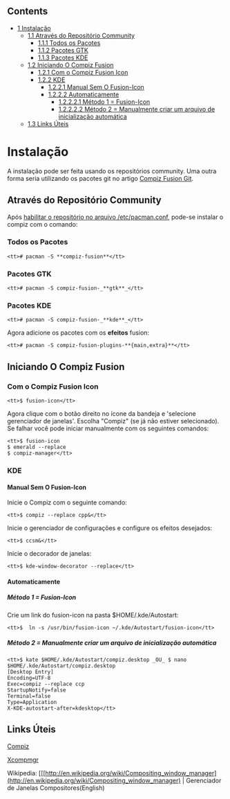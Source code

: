 ## Contents

*   [1 Instalação](#Instala.C3.A7.C3.A3o)
    *   [1.1 Através do Repositório Community](#Atrav.C3.A9s_do_Reposit.C3.B3rio_Community)
        *   [1.1.1 Todos os Pacotes](#Todos_os_Pacotes)
        *   [1.1.2 Pacotes GTK](#Pacotes_GTK)
        *   [1.1.3 Pacotes KDE](#Pacotes_KDE)
    *   [1.2 Iniciando O Compiz Fusion](#Iniciando_O_Compiz_Fusion)
        *   [1.2.1 Com o Compiz Fusion Icon](#Com_o_Compiz_Fusion_Icon)
        *   [1.2.2 KDE](#KDE)
            *   [1.2.2.1 Manual Sem O Fusion-Icon](#Manual_Sem_O_Fusion-Icon)
            *   [1.2.2.2 Automaticamente](#Automaticamente)
                *   [1.2.2.2.1 Método 1 = Fusion-Icon](#M.C3.A9todo_1_.3D_Fusion-Icon)
                *   [1.2.2.2.2 Método 2 = Manualmente criar um arquivo de inicialização automática](#M.C3.A9todo_2_.3D_Manualmente_criar_um_arquivo_de_inicializa.C3.A7.C3.A3o_autom.C3.A1tica)
    *   [1.3 Links Úteis](#Links_.C3.9Ateis)

# Instalação

A instalação pode ser feita usando os repositórios community. Uma outra forma seria utilizando os pacotes git no artigo [Compiz Fusion Git](/index.php?title=Compiz_Fusion_Git&action=edit&redlink=1 "Compiz Fusion Git (page does not exist)").

## Através do Repositório Community

Após [habilitar o repositório no arquivo /etc/pacman.conf](/index.php/Pacman#Repositories "Pacman"), pode-se instalar o compiz com o comando:

### Todos os Pacotes

```
<tt># pacman -S **compiz-fusion**</tt>

```

### Pacotes GTK

```
<tt># pacman -S compiz-fusion-_**gtk**_</tt>

```

### Pacotes KDE

```
<tt># pacman -S compiz-fusion-_**kde**_</tt>

```

Agora adicione os pacotes com os **efeitos** fusion:

```
<tt># pacman -S compiz-fusion-plugins-**{main,extra}**</tt>

```

## Iniciando O Compiz Fusion

### Com o Compiz Fusion Icon

```
<tt>$ fusion-icon</tt>

```

Agora clique com o botão direito no ícone da bandeja e 'selecione gerenciador de janelas'. Escolha "Compiz" (se já não estiver selecionado). Se falhar você pode iniciar manualmente com os seguintes comandos:

```
<tt>$ fusion-icon
$ emerald --replace
$ compiz-manager</tt>

```

### KDE

#### Manual Sem O Fusion-Icon

Inicie o Compiz com o seguinte comando:

```
<tt>$ compiz --replace cpp&</tt>

```

Inicie o gerenciador de configurações e configure os efeitos desejados:

```
<tt>$ ccsm&</tt>

```

Inicie o decorador de janelas:

```
<tt>$ kde-window-decorator --replace</tt>

```

#### Automaticamente

##### Método 1 = Fusion-Icon

Crie um link do fusion-icon na pasta $HOME/.kde/Autostart:

```
<tt>$  ln -s /usr/bin/fusion-icon ~/.kde/Autostart/fusion-icon</tt>

```

##### Método 2 = Manualmente criar um arquivo de inicialização automática

```
<tt>$ kate $HOME/.kde/Autostart/compiz.desktop _OU_ $ nano $HOME/.kde/Autostart/compiz.desktop
[Desktop Entry]
Encoding=UTF-8
Exec=compiz --replace ccp
StartupNotify=false
Terminal=false
Type=Application
X-KDE-autostart-after=kdesktop</tt>

```

## Links Úteis

[Compiz](/index.php/Compiz "Compiz")

[Xcompmgr](/index.php/Xcompmgr "Xcompmgr")

Wikipedia: [[[http://en.wikipedia.org/wiki/Compositing_window_manager](http://en.wikipedia.org/wiki/Compositing_window_manager) | Gerenciador de Janelas Compositores(English)